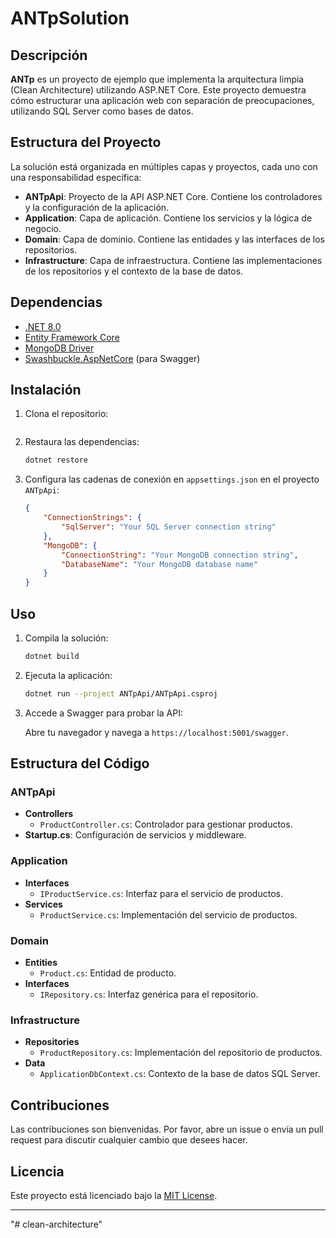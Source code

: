 # ANTpSolution

## Descripción

**ANTp** es un proyecto de ejemplo que implementa la arquitectura limpia (Clean Architecture) utilizando ASP.NET Core. Este proyecto demuestra cómo estructurar una aplicación web con separación de preocupaciones, utilizando SQL Server como bases de datos.

## Estructura del Proyecto

La solución está organizada en múltiples capas y proyectos, cada uno con una responsabilidad específica:

- **ANTpApi**: Proyecto de la API ASP.NET Core. Contiene los controladores y la configuración de la aplicación.
- **Application**: Capa de aplicación. Contiene los servicios y la lógica de negocio.
- **Domain**: Capa de dominio. Contiene las entidades y las interfaces de los repositorios.
- **Infrastructure**: Capa de infraestructura. Contiene las implementaciones de los repositorios y el contexto de la base de datos.

## Dependencias

- [.NET 8.0](https://dotnet.microsoft.com/download/dotnet/8.0)
- [Entity Framework Core](https://docs.microsoft.com/en-us/ef/core/)
- [MongoDB Driver](https://www.mongodb.com/docs/drivers/csharp/)
- [Swashbuckle.AspNetCore](https://github.com/domaindrivendev/Swashbuckle.AspNetCore) (para Swagger)

## Instalación

1. Clona el repositorio:

   ```bash
   
   ```

2. Restaura las dependencias:

   ```bash
   dotnet restore
   ```

3. Configura las cadenas de conexión en `appsettings.json` en el proyecto `ANTpApi`:

   ```json
   {
       "ConnectionStrings": {
           "SqlServer": "Your SQL Server connection string"
       },
       "MongoDB": {
           "ConnectionString": "Your MongoDB connection string",
           "DatabaseName": "Your MongoDB database name"
       }
   }
   ```

## Uso

1. Compila la solución:

   ```bash
   dotnet build
   ```

2. Ejecuta la aplicación:

   ```bash
   dotnet run --project ANTpApi/ANTpApi.csproj
   ```

3. Accede a Swagger para probar la API:

   Abre tu navegador y navega a `https://localhost:5001/swagger`.

## Estructura del Código

### ANTpApi

- **Controllers**
  - `ProductController.cs`: Controlador para gestionar productos.
- **Startup.cs**: Configuración de servicios y middleware.

### Application

- **Interfaces**
  - `IProductService.cs`: Interfaz para el servicio de productos.
- **Services**
  - `ProductService.cs`: Implementación del servicio de productos.

### Domain

- **Entities**
  - `Product.cs`: Entidad de producto.
- **Interfaces**
  - `IRepository.cs`: Interfaz genérica para el repositorio.

### Infrastructure

- **Repositories**
  - `ProductRepository.cs`: Implementación del repositorio de productos.
- **Data**
  - `ApplicationDbContext.cs`: Contexto de la base de datos SQL Server.



## Contribuciones

Las contribuciones son bienvenidas. Por favor, abre un issue o envía un pull request para discutir cualquier cambio que desees hacer.

## Licencia

Este proyecto está licenciado bajo la [MIT License](LICENSE).

---
"# clean-architecture" 
